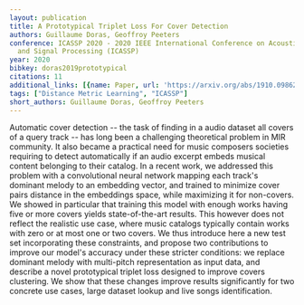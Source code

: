 ```yaml
---
layout: publication
title: A Prototypical Triplet Loss For Cover Detection
authors: Guillaume Doras, Geoffroy Peeters
conference: ICASSP 2020 - 2020 IEEE International Conference on Acoustics, Speech
  and Signal Processing (ICASSP)
year: 2020
bibkey: doras2019prototypical
citations: 11
additional_links: [{name: Paper, url: 'https://arxiv.org/abs/1910.09862'}]
tags: ["Distance Metric Learning", "ICASSP"]
short_authors: Guillaume Doras, Geoffroy Peeters
---
```

Automatic cover detection -- the task of finding in a audio dataset all
covers of a query track -- has long been a challenging theoretical problem in
MIR community. It also became a practical need for music composers societies
requiring to detect automatically if an audio excerpt embeds musical content
belonging to their catalog.
  In a recent work, we addressed this problem with a convolutional neural
network mapping each track's dominant melody to an embedding vector, and
trained to minimize cover pairs distance in the embeddings space, while
maximizing it for non-covers. We showed in particular that training this model
with enough works having five or more covers yields state-of-the-art results.
  This however does not reflect the realistic use case, where music catalogs
typically contain works with zero or at most one or two covers. We thus
introduce here a new test set incorporating these constraints, and propose two
contributions to improve our model's accuracy under these stricter conditions:
we replace dominant melody with multi-pitch representation as input data, and
describe a novel prototypical triplet loss designed to improve covers
clustering. We show that these changes improve results significantly for two
concrete use cases, large dataset lookup and live songs identification.